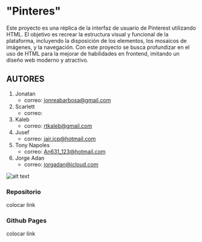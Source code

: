# **"Pinteres"**

Este proyecto es una réplica de la interfaz de usuario de Pinterest utilizando HTML. El objetivo es recrear la estructura visual y funcional de la plataforma, incluyendo la disposición de los elementos, los mosaicos de imágenes, y la navegación. Con este proyecto se busca profundizar en el uso de HTML para la mejorar de habilidades en frontend, imitando un diseño web moderno y atractivo.

## **AUTORES**

1. Jonatan
    - correo: jonreabarbosa@gmail.com
2. Scarlett 
    - correo: 
3. Kaleb
    - correo: rtkaleb@gmail.com
4. Jusef
    - correo: jair.jcp@hotmail.com
5. Tony Napoles
    - correo: An631_123@hotmail.com
6. Jorge Adan
    - correo: jorgadan@icloud.com


![alt text](image.png)

### Repositorio
 colocar link
### Github Pages
colocar link
